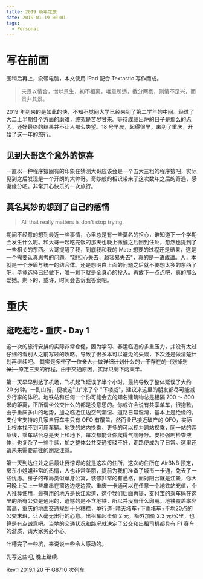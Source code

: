 ```yaml
---
title: 2019 新年之旅
date: 2019-01-19 00:01
tags:
  - Personal
---
```


# 写在前面

 图稍后再上，没带电脑，本文使用 iPad 配合 Textastic 写作而成。

> 夫景以情合，憎以景生，初不相离，唯意所适，截分两杨，则情不足兴，而景非其景。

2019 年到来的是如此的快，不知不觉间大学已经来到了第二学年的中间。经过了大二上半期各个方面的磨难，终究是苦尽甘来。等待成绩出炉的日子是那么的忐忑，还好最终的结果并不让人那么失望。18 号早晨，起得很早，来到了重庆，开始了这一年的旅行。

## 见到大哥这个意外的惊喜

一直以一种程序猿固有的印象在猜测大哥应该会是一个五大三粗的程序猿吧，实际见到之后发现是一个开朗的大帅哥。奇妙般的相识带来了这次数年之后的奇遇，感谢缘分吧。非常开心快乐的一次旅行。

## 莫名其妙的想到了自己的感情

> All that really matters is don't stop trying.

期间不经意的想到最近一些事情，心里总是有一些莫名的担心，谁知道下一个学期会发生什么呢。和大哥一起吃完饭的那天也晚上微醺之后回到住处，忽然也提到了一些相关的东西。大哥提醒了我，到底我和我的 Mate 想要的过程还是结果，这是一个需要认真思考的问题。"越担心失去，越容易失去"，真的是一语成谶。人，本就是一个矛盾与统一的结合体。还是想明白上面的问题之后就不要想太多的东西了吧，毕竟选择已经做下，唯一剩下就是全身心的投入。再放下一点点吧，真的那么爱她。剩下的，或许，时间会告诉我答案吧。

# 重庆

## 逛吃逛吃 - 重庆 - Day 1

这一次的旅行安排的实际非常仓促，因为学习、春运临近的多重压力，并没有太过仔细的看别人之前写过的攻略。导致了很多本可以避免的失误，下次还是做清楚计划再继续吧。 <del> 其实是多带了一位亲人，做详细计划什么的，不存在的（划掉划掉） </del> 原定三天的行程，由于交通原因，实际只剩下两天半。

第一天早早到达了机场，飞机起飞延误了半个小时，最终导致了整体延误了大约 20 分钟。一到山城，便被这"山"来了个 "下楼威"，建议来这里的朋友都尽可能减少行李的体积。地铁站和任何一个你可能会去的知名建筑物总是相隔 700 ～ 800 米的距离，正所谓坐公交什么的都是没意思的。你或许会说有共享单车，很抱歉，由于重庆多山的地势，加之临近江边空气潮湿、道路日常湿滑，基本上是绝缘的。支付宝支持的几家自行车中只有 OFO 有覆盖，然而业已接近破产的 OFO，实际上根本找不到可用车辆。地铁的站内换乘，更多的可以视为跨站换乘，同一站的两条线，乘车站台总是天上和地下，每次都能让你爬得气喘吁吁。安检强制检查液体，也复杂了一些手续，加之整体公共交通接驳不好，走路便成为了日常。这里还请未来需要前往的朋友注意。

第一天到达住处之后最让我惊讶的就是这次的住所，这次的住所在 AirBNB 预定，房东小姐姐非常的热情，人也非常美丽，提前为我们准备了城市一卡通，免去了一些忧虑。房子的布局类似单身公寓，装修非常的有逼格，面对阳台就是江景，你大可晚上买上一些串串在窗边边吃边赏。重庆一卡通可以在任意一个地铁站充值，个人推荐使用，最有用的地方是长江索道，这个我们后面再提，支付宝的乘车码在这里的所有公交是通用的，遗憾的是不含地铁，所以并没有什么卵用。地铁覆盖率非常高，重庆的地面交通规划十分糟糕，单行道+晴天堵车+下雨堵车+平均20点的公交末班，让人毫无出行的心意。出租车起步价 2 元，额外加价 2.3 元/公里，也算是有点诚意吧。当地的交通状况和路况就决定了公交和出租司机都具有 F1 赛车的潜质，请大家务必小心。

吐槽完了一些坑，来说说一些令人感动的。

先写这些吧, 晚上继续.

Rev.1 2019.1.20 于 G8710 次列车